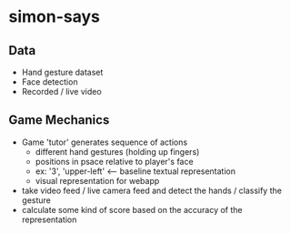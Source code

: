 # simon-says

## Data ##
* Hand gesture dataset
* Face detection
* Recorded / live video

## Game Mechanics ##
* Game 'tutor' generates sequence of actions
  - different hand gestures (holding up fingers)
  - positions in psace relative to player's face
  - ex: '3', 'upper-left' <-- baseline textual representation
  - visual representation for webapp
* take video feed / live camera feed and detect the hands / classify the gesture
* calculate some kind of score based on the accuracy of the representation
